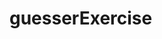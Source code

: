# guesserExercise

<!-- What is this read me?? No clue at all to what the exersice is abort.... Hmm... Look somewhere else- ->